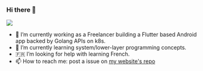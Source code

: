 ### Hi there 🫠

![](https://github-profile-summary-cards.vercel.app/api/cards/profile-details?username=ymdarake&theme=dracula)

- 🍞 I’m currently working as a Freelancer building a Flutter based Android app backed by Golang APIs on k8s.
- 🌱 I’m currently learning system/lower-layer programming concepts.
- 🇫🇷 I’m looking for help with learning French.
- 📫 How to reach me: post a issue on [my website's repo](https://github.com/ymdarake/website/issues/new)
